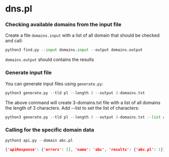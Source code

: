 # dns.pl
### Checking available domains from the input file

Create a file `domains.input` with a list of all domain that should be checked and call:

```python
python3 find.py --input domains.input --output domains.output
```

`domains.output` should contains the results

### Generate input file

You can generate input files using `generate.py`:

```python
python3 generate.py --tld pl --length 3 --output 3-domains.txt
```

The above command will create 3-domains.txt file with a list of all domains the length of 3 characters.
Add --list to set the list of characters:

```python
python3 generate.py --tld pl --length 3 --output 3-domains.txt --list ab09
```

### Calling for the specific domain data

```python
python3 api.py --domain abc.pl
```

```json
{'apiResponse': {'errors': [], 'name': 'abc', 'results': {'abc.pl': 1}}, 'zonesCheck': [], 'domainParsed': {'container': {}, 'zoneStats': {}, 'lang': 'pl', 'domain': 'abc.pl', 'domainLabel': 'abc', 'domainParent': ['pl'], 'domainLabelMain': 'abc', 'secondLevelOwnedByNask': True, 'secondLevelIsGovPl': False, 'parsedArray': ['abc', 'pl'], 'notPl': False}}
```
